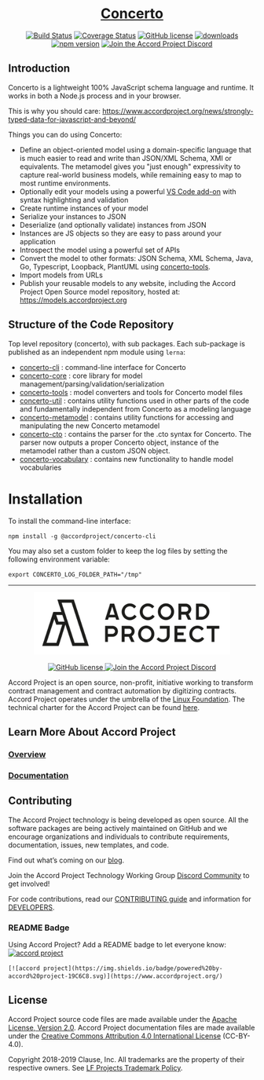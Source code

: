 <h1 align="center">
  <a href="https://www.accordproject.org/projects/concerto">
    Concerto
  <a/>
</h1>

<p align="center">
  <a href="https://github.com/accordproject/concerto/workflows/build/badge.svg"><img src="https://github.com/accordproject/concerto/workflows/build/badge.svg" alt="Build Status"></a>
  <a href="https://coveralls.io/github/accordproject/concerto?branch=master"><img src="https://coveralls.io/repos/github/accordproject/concerto/badge.svg?branch=master" alt="Coverage Status"></a>
  <a href="./LICENSE"><img src="https://img.shields.io/github/license/accordproject/concerto?color=bright-green" alt="GitHub license"></a>
  <a href="https://www.npmjs.com/package/@accordproject/concerto-cli"><img src="https://img.shields.io/npm/dm/@accordproject/concerto-cli" alt="downloads"></a>
  <a href="https://badge.fury.io/js/%40accordproject%2Fconcerto-cli"><img src="https://badge.fury.io/js/%40accordproject%2Fconcerto-cli.svg" alt="npm version"></a>
  <a href="https://discord.gg/Zm99SKhhtA">
    <img src="https://img.shields.io/badge/Accord%20Project-Join%20Discord-blue" alt="Join the Accord Project Discord"/>
  </a>
</p>

## Introduction

Concerto is a lightweight 100% JavaScript schema language and runtime. It works in both a Node.js process and in your browser.

This is why you should care: https://www.accordproject.org/news/strongly-typed-data-for-javascript-and-beyond/

Things you can do using Concerto:
- Define an object-oriented model using a domain-specific language that is much easier to read and write than JSON/XML Schema, XMI or equivalents. The metamodel gives you "just enough" expressivity to capture real-world business models, while remaining easy to map to most runtime environments.
- Optionally edit your models using a powerful [VS Code add-on](https://marketplace.visualstudio.com/items?itemName=accordproject.cicero-vscode-extension) with syntax highlighting and validation
- Create runtime instances of your model
- Serialize your instances to JSON
- Deserialize (and optionally validate) instances from JSON
- Instances are JS objects so they are easy to pass around your application
- Introspect the model using a powerful set of APIs
- Convert the model to other formats: JSON Schema, XML Schema, Java, Go, Typescript, Loopback, PlantUML using [concerto-tools](https://github.com/accordproject/concerto/tree/master/packages/concerto-tools).
- Import models from URLs
- Publish your reusable models to any website, including the Accord Project Open Source model repository, hosted at: https://models.accordproject.org

## Structure of the Code Repository

Top level repository (concerto), with sub packages. Each sub-package is published as an independent npm module using `lerna`:
* [concerto-cli](https://github.com/accordproject/concerto/tree/master/packages/concerto-cli) : command-line interface for Concerto
* [concerto-core](https://github.com/accordproject/concerto/tree/master/packages/concerto-core) : core library for model management/parsing/validation/serialization
* [concerto-tools](https://github.com/accordproject/concerto/tree/master/packages/concerto-tools) : model converters and tools for Concerto model files
* [concerto-util](https://github.com/accordproject/concerto/tree/master/packages/concerto-util) : contains utility functions used in other parts of the code and fundamentally independent from Concerto as a modeling language
* [concerto-metamodel](https://github.com/accordproject/concerto/tree/master/packages/concerto-metamodel) : contains utility functions for accessing and manipulating the new Concerto metamodel
* [concerto-cto](https://github.com/accordproject/concerto/tree/master/packages/concerto-cto) : contains the parser for the .cto syntax for Concerto. The parser now outputs a proper Concerto object, instance of the metamodel rather than a custom JSON object.
* [concerto-vocabulary](https://github.com/accordproject/concerto/tree/master/packages/concerto-vocabulary) : contains new functionality to handle model vocabularies

# Installation

To install the command-line interface:

```
npm install -g @accordproject/concerto-cli
```

You may also set a custom folder to keep the log files by setting the following environment variable:

```
export CONCERTO_LOG_FOLDER_PATH="/tmp"
```

---

<p align="center">
  <a href="https://www.accordproject.org/">
    <img src="assets/APLogo.png" alt="Accord Project Logo" width="400" />
  </a>
</p>

<p align="center">
  <a href="./LICENSE">
    <img src="https://img.shields.io/github/license/accordproject/cicero?color=bright-green" alt="GitHub license">
  </a>
  <a href="https://discord.gg/Zm99SKhhtA/">
    <img src="https://img.shields.io/badge/Accord%20Project-Join%20Discord-blue" alt="Join the Accord Project Discord"/>
  </a>
</p>

Accord Project is an open source, non-profit, initiative working to transform contract management and contract automation by digitizing contracts. Accord Project operates under the umbrella of the [Linux Foundation][linuxfound]. The technical charter for the Accord Project can be found [here][charter].

## Learn More About Accord Project

### [Overview][apmain]

### [Documentation][apdoc]

## Contributing

The Accord Project technology is being developed as open source. All the software packages are being actively maintained on GitHub and we encourage organizations and individuals to contribute requirements, documentation, issues, new templates, and code.

Find out what’s coming on our [blog][apblog].

Join the Accord Project Technology Working Group [Discord Community][apdiscord] to get involved!

For code contributions, read our [CONTRIBUTING guide][contributing] and information for [DEVELOPERS][developers].

### README Badge

Using Accord Project? Add a README badge to let everyone know: [![accord project](https://img.shields.io/badge/powered%20by-accord%20project-19C6C8.svg)](https://www.accordproject.org/)

```
[![accord project](https://img.shields.io/badge/powered%20by-accord%20project-19C6C8.svg)](https://www.accordproject.org/)
```

## License <a name="license"></a>

Accord Project source code files are made available under the [Apache License, Version 2.0][apache].
Accord Project documentation files are made available under the [Creative Commons Attribution 4.0 International License][creativecommons] (CC-BY-4.0).

Copyright 2018-2019 Clause, Inc. All trademarks are the property of their respective owners. See [LF Projects Trademark Policy](https://lfprojects.org/policies/trademark-policy/).

[linuxfound]: https://www.linuxfoundation.org
[charter]: https://github.com/accordproject/governance/blob/master/accord-project-technical-charter.md
[apmain]: https://accordproject.org/ 
[apblog]: https://medium.com/@accordhq
[apdoc]: https://docs.accordproject.org/
[apdiscord]: https://discord.com/invite/Zm99SKhhtA

[contributing]: https://github.com/accordproject/concerto/blob/master/CONTRIBUTING.md
[developers]: https://github.com/accordproject/concerto/blob/master/DEVELOPERS.md

[apache]: https://github.com/accordproject/concerto/blob/master/LICENSE
[creativecommons]: http://creativecommons.org/licenses/by/4.0/
